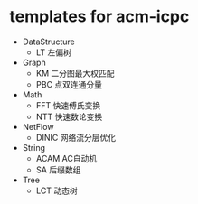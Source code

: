 # templates for acm-icpc

* DataStructure
	* LT 左偏树
* Graph
	* KM 二分图最大权匹配
	* PBC 点双连通分量
* Math
	* FFT 快速傅氏变换
	* NTT 快速数论变换
* NetFlow
	* DINIC 网络流分层优化
* String
	* ACAM AC自动机
	* SA 后缀数组
* Tree
	* LCT 动态树
